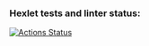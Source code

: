 ### Hexlet tests and linter status:
[![Actions Status](https://github.com/wwwser11/qa-engineer-project-84/actions/workflows/hexlet-check.yml/badge.svg)](https://github.com/wwwser11/qa-engineer-project-84/actions)